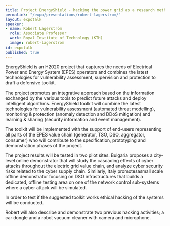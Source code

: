 ```yaml
---
title: Project EnergyShield - hacking the power grid as a research method
permalink: "/expo/presentations/robert-lagerstrom/"
layout: expotalk
speaker:
- name: Robert Lagerström
  role: Associate Professor
  work: Royal Institute of Technology (KTH)
  image: robert-lagerstrom
id: expotalk
published: true
---
```


EnergyShield is an H2020 project that captures the needs of Electrical Power and Energy System (EPES) operators and combines the latest technologies for vulnerability assessment, supervision and protection to draft a defensive toolkit.

The project promotes an integrative approach based on the information exchanged by the various tools to predict future attacks and deploy intelligent algorithms. EnergyShield toolkit will combine the latest technologies for vulnerability assessment (automated threat modelling), monitoring & protection (anomaly detection and DDoS mitigation) and learning & sharing (security information and event management).

The toolkit will be implemented with the support of end-users representing all parts of the EPES value chain (generator, TSO, DSO, aggregator, consumer) who will contribute to the specification, prototyping and demonstration phases of the project.

The project results will be tested in two pilot sites. Bulgaria proposes a city-level online demonstrator that will study the cascading effects of cyber attacks throughout the electric grid value chain, and analyze cyber security risks related to the cyber supply chain. Similarly, Italy promotesasmall scale offline demonstrator focusing on DSO infrastructures that builds a dedicated, offline testing area on one of the network control sub-systems where a cyber attack will be simulated.

In order to test if the suggested toolkit works ethical hacking of the systems will be conducted.

Robert will also describe and demonstrate two previous hacking activities; a car dongle and a robot vacuum cleaner with camera and microphone.